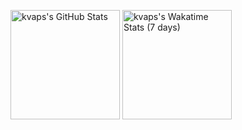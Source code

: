 <img alt="kvaps's GitHub Stats" src="https://github-readme-stats.vercel.app/api?username=kvaps&bg_color=30,1d2c15,505b42&title_color=ffffd2&text_color=fff&icon_color=ffffd2&show_icons=true&include_all_commits=true&custom_title=kvaps's+GitHub+Stats" height="175px"> <img alt="kvaps's Wakatime Stats (7 days)" src="https://github-readme-stats.vercel.app/api/wakatime?username=@kvaps&layout=compact&bg_color=30,1d2c15,505b42&title_color=ffffd2&text_color=fff&custom_title=kvaps's+Wakatime+Stats+(7+days)" height="175px">

